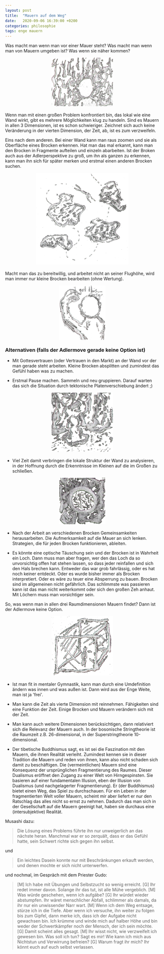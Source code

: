 ```yaml
---
layout: post
title:  "Mauern auf dem Weg"
date:   2020-09-06 16:39:00 +0200
categories: philosophie
tags: enge mauern
---
```


Was macht man wenn man vor einer Mauer steht? 
Was macht man wenn man von Mauern umgeben ist? 
Was wenn sie näher kommen? 

<figure>
  <img class="marginauto" src='/assets/images/vor_wand.png' width="200" style="background:none ; border:none; box-shadow:none"/>
</figure> 

<style>
.marginauto {
    margin: 10px auto 20px;
    display: block;
}
figcaption {
  text-align: center;
}
</style>


Wenn man mit einen großen Problem konfrontiert bin, das lokal wie eine Wand wirkt, gibt es mehrere Möglichkeiten klug zu handeln. Sind es Mauern in allen 3 Dimensionen, ist es schon schwieriger. Zeichnet sich auch keine Veränderung in der vierten Dimension, der Zeit, ab, ist es zum verzweifeln. 


Eins nach dem anderen. Bei einer Wand kann man raus zoomen und sie als Oberfläche eines Brocken erkennen. Hat man das mal erkannt, kann man den Brocken in Fragmente aufteilen und einzeln abarbeiten. Ist der Broken auch aus der Adlerperspektive zu groß, um ihn als ganzen zu erkennen, kann man ihn sich für später merken und erstmal einen anderen Brocken suchen.

<figure>
  <img class="marginauto" src='/assets/images/um_brocken_fliegen.png' width="300" style="background:none ; border:none; box-shadow:none"/>
</figure> 

Macht man das zu bereitwillig, und arbeitet nicht an seiner Flughöhe, wird man immer nur kleine Brocken bearbeiten (ohne Wertung).

<figure>
  <img class="marginauto" src='/assets/images/kleiner_brocken.png' width="150" style="background:none ; border:none; box-shadow:none"/>
</figure> 


### Alternativen (falls der Adlermove gerade keine Option ist)

- Mit Gottesvertrauen (oder Vertrauen in den Markt) an der Wand vor der man gerade steht arbeiten. Kleine Brocken absplitten und zumindest das Gefühl haben was zu machen. 

- Erstmal Pause machen. Sammeln und neu gruppieren. Darauf warten das sich die Situation durch tektonische Platenverschiebung ändert ;)

<figure>
  <img class="marginauto" src='/assets/images/wait_for_shift.png' width="200" style="background:none ; border:none; box-shadow:none"/>
</figure> 

- Viel Zeit damit verbringen die lokale Struktur der Wand zu analysieren, in der Hoffnung durch die Erkenntnisse im Kleinen auf die im Großen zu schließen.

<figure>
  <img class="marginauto" src='/assets/images/lupe.png' width="150" style="background:none ; border:none; box-shadow:none"/>
</figure> 


- Nach der Arbeit an verschiedenen Brocken Gemeinsamkeiten herausarbeiten. Die Aufmerksamkeit auf die Mauer an sich lenken. Strategien, die für jeden Brocken funktionieren, ableiten.

- Es könnte eine optische Täuschung sein und der Brocken ist in Wahrheit ein Loch. Dann muss man aber fragen, wer den das Loch da so unvorsichtig offen hat stehen lassen, so dass jeder reinfallen und sich den Hals brechen kann. Entweder das war grob fahrlässig, oder es hat noch keiner entdeckt. Oder es wurde bisher immer als Brocken interpretiert. Oder es wäre zu teuer eine Absperrung zu bauen. Brocken sind im allgemeinen nicht gefährlich. Das schlimmste was passieren kann ist das man nicht weiterkommt oder sich den großen Zeh anhaut. Mit Löchern muss man vorsichtiger sein.


So, was wenn man in allen drei Raumdimensionen Mauern findet? Dann ist der Adlermove keine Option.

<figure>
  <img class="marginauto" src='/assets/images/umgeben.png' width="200" style="background:none ; border:none; box-shadow:none"/>
</figure> 


- Ist man fit in mentaler Gymnastik, kann man durch eine Umdefinition ändern was innen und was außen ist. Dann wird aus der Enge Weite, man ist ja 'frei'.

- Man kann die Zeit als vierte Dimension mit reinnehmen. Fähigkeiten sind eine Funktion der Zeit. Einige Brocken und Mauern verändern sich mit der Zeit. 

- Man kann auch weitere Dimensionen berücksichtigen, dann relativiert sich die Relevanz der Mauern auch. In der bosonische Stringtheorie ist die Raumzeit z.B. 26-dimensional, in der Superstringtheorie 10-dimensional.

- Der tibetische Buddhismus sagt, es ist sei die Faszination mit den Mauern, die ihnen Realität verleiht. Zumindest kennen sie in dieser Tradition die Mauern und reden von ihnen, kann also nicht schaden sich damit zu beschäftigen. Die (vermeintlichen) Mauern sind eine Konsequenz der ursprünglichen Fragmentierung des Raumes. Dieser Dualismus eröffnet den Zugang zu einer Welt von Hirngespinsten. Sie basieren auf einer fundamentalen Illusion, eben der Illusion von Dualismus (und nachgelagerter Fragmentierung). Er (der Buddhismus) bietet einen Weg, das Spiel zu durchschauen. Für ein Leben in der fragmentierten Welt voller Mauern, scheint mir aber liefert er nur den Ratschlag das alles nicht so ernst zu nehmen. Dadurch das man sich in der Gesellschaft auf die Mauern geeinigt hat, haben sie durchaus eine (intersubjektive) Realität.

Musashi dazu:
> Die Lösung eines Problems führte ihn nur unweigerlich an das nächste heran. Manchmal war er so zerquält, dass er das Gefühl hatte, sein Schwert richte sich gegen ihn selbst. 

und 

> Ein leichtes Dasein konnte nur mit Beschränkungen erkauft werden, und denen mochte er sich nicht unterwerfen.

und nochmal, im Gespräch mit dem Priester Gudo:

> [M] Ich habe mit Übungen und Selbstzucht so wenig erreicht.
> [G] Ihr redet immer davon. Solange ihr das tut, ist alle Mühe vergeblich.
> [M] Was würde geschehen, wenn ich aufgäbe?
> [G] Ihr würdet wieder abstumpfen. Ihr wäret menschlicher Abfall, schlimmer als damals, da ihr nur ein unwissender Narr wart.
> [M] Wenn ich dem Weg entsage, stürze ich in die Tiefe. Aber wenn ich versuche, ihn weiter zu folgen bis zum Gipfel, dann merke ich, dass ich der Aufgabe nicht gewachsen bin. Ich krümme und winde mich auf halber Höhe und bin weder der Schwertkämpfer noch der Mensch, der ich sein möchte.
> [G] Damit scheint alles gesagt.
> [M] Ihr wisst nicht, wie verzweifelt ich gewesen bin. Was soll ich tun? Sagt es mir! Wie kann ich mich aus Nichtstun und Verwirrung befreien?
> [G] Warum fragt ihr mich? Ihr könnt euch auf euch selbst verlassen.
